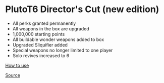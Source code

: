 # PlutoT6 Director's Cut (new edition)
- All perks granted permanently
- All weapons in the box are upgraded
- 1,000,000 starting points
- All buildable wonder weapons added to box
- Upgraded Sliquifier added
- Special weapons no longer limited to one player
- Solo revives increased to 6

[How to use](https://github.com/naabclan/plutot6-scripts#how-to-use)

[Source](https://github.com/teh-bandit/Plutonium-T6ZM/tree/main/Director's%20Cut)

